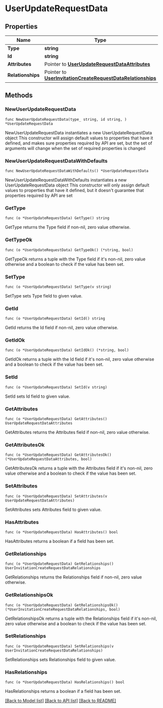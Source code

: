 # UserUpdateRequestData

## Properties

Name | Type | Description | Notes
------------ | ------------- | ------------- | -------------
**Type** | **string** |  | 
**Id** | **string** |  | 
**Attributes** | Pointer to [**UserUpdateRequestDataAttributes**](UserUpdateRequest_data_attributes.md) |  | [optional] 
**Relationships** | Pointer to [**UserInvitationCreateRequestDataRelationships**](UserInvitationCreateRequest_data_relationships.md) |  | [optional] 

## Methods

### NewUserUpdateRequestData

`func NewUserUpdateRequestData(type_ string, id string, ) *UserUpdateRequestData`

NewUserUpdateRequestData instantiates a new UserUpdateRequestData object
This constructor will assign default values to properties that have it defined,
and makes sure properties required by API are set, but the set of arguments
will change when the set of required properties is changed

### NewUserUpdateRequestDataWithDefaults

`func NewUserUpdateRequestDataWithDefaults() *UserUpdateRequestData`

NewUserUpdateRequestDataWithDefaults instantiates a new UserUpdateRequestData object
This constructor will only assign default values to properties that have it defined,
but it doesn't guarantee that properties required by API are set

### GetType

`func (o *UserUpdateRequestData) GetType() string`

GetType returns the Type field if non-nil, zero value otherwise.

### GetTypeOk

`func (o *UserUpdateRequestData) GetTypeOk() (*string, bool)`

GetTypeOk returns a tuple with the Type field if it's non-nil, zero value otherwise
and a boolean to check if the value has been set.

### SetType

`func (o *UserUpdateRequestData) SetType(v string)`

SetType sets Type field to given value.


### GetId

`func (o *UserUpdateRequestData) GetId() string`

GetId returns the Id field if non-nil, zero value otherwise.

### GetIdOk

`func (o *UserUpdateRequestData) GetIdOk() (*string, bool)`

GetIdOk returns a tuple with the Id field if it's non-nil, zero value otherwise
and a boolean to check if the value has been set.

### SetId

`func (o *UserUpdateRequestData) SetId(v string)`

SetId sets Id field to given value.


### GetAttributes

`func (o *UserUpdateRequestData) GetAttributes() UserUpdateRequestDataAttributes`

GetAttributes returns the Attributes field if non-nil, zero value otherwise.

### GetAttributesOk

`func (o *UserUpdateRequestData) GetAttributesOk() (*UserUpdateRequestDataAttributes, bool)`

GetAttributesOk returns a tuple with the Attributes field if it's non-nil, zero value otherwise
and a boolean to check if the value has been set.

### SetAttributes

`func (o *UserUpdateRequestData) SetAttributes(v UserUpdateRequestDataAttributes)`

SetAttributes sets Attributes field to given value.

### HasAttributes

`func (o *UserUpdateRequestData) HasAttributes() bool`

HasAttributes returns a boolean if a field has been set.

### GetRelationships

`func (o *UserUpdateRequestData) GetRelationships() UserInvitationCreateRequestDataRelationships`

GetRelationships returns the Relationships field if non-nil, zero value otherwise.

### GetRelationshipsOk

`func (o *UserUpdateRequestData) GetRelationshipsOk() (*UserInvitationCreateRequestDataRelationships, bool)`

GetRelationshipsOk returns a tuple with the Relationships field if it's non-nil, zero value otherwise
and a boolean to check if the value has been set.

### SetRelationships

`func (o *UserUpdateRequestData) SetRelationships(v UserInvitationCreateRequestDataRelationships)`

SetRelationships sets Relationships field to given value.

### HasRelationships

`func (o *UserUpdateRequestData) HasRelationships() bool`

HasRelationships returns a boolean if a field has been set.


[[Back to Model list]](../README.md#documentation-for-models) [[Back to API list]](../README.md#documentation-for-api-endpoints) [[Back to README]](../README.md)


